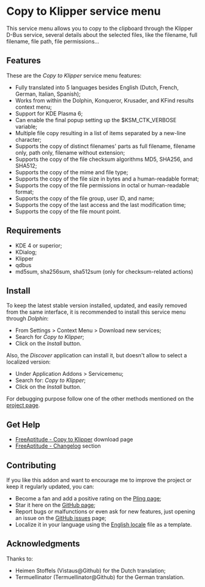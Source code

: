 # Copy to Klipper service menu

This service menu allows you to copy to the clipboard through the Klipper
D-Bus service, several details about the selected files, like the filename,
full filename, file path, file permissions...

## Features

These are the *Copy to Klipper* service menu features:

- Fully translated into 5 languages besides English
  (Dutch, French, German, Italian, Spanish);
- Works from within the Dolphin, Konqueror, Krusader, and KFind results context menu;
- Support for KDE Plasma 6;
- Can enable the final popup setting up the $KSM_CTK_VERBOSE variable;
- Multiple file copy resulting in a list of items separated by a new-line character;
- Supports the copy of distinct filenames' parts as full filename, filename only,
  path only, filename without extension;
- Supports the copy of the file checksum algorithms MD5, SHA256, and SHA512;
- Supports the copy of the mime and file type;
- Supports the copy of the file size in bytes and a human-readable format;
- Supports the copy of the file permissions in octal or human-readable format;
- Supports the copy of the file group, user ID, and name;
- Supports the copy of the last access and the last modification time;
- Supports the copy of the file mount point.

## Requirements

- KDE 4 or superior;
- KDialog;
- Klipper
- qdbus
- md5sum, sha256sum, sha512sum (only for checksum-related actions)

## Install

To keep the latest stable version installed, updated, and easily removed from the same interface,
it is recommended to install this service menu through *Dolphin*:

- From Settings > Context Menu > Download new services;
- Search for *Copy to Klipper*;
- Click on the *Install* button.

Also, the *Discover* application can install it, but doesn't allow to select a localized version:

- Under Application Addons > Servicemenu;
- Search for: *Copy to Klipper*;
- Click on the *Install* button.

For debugging purpose follow one of the other methods mentioned on the [project page][installation].

## Get Help

- [FreeAptitude - Copy to Klipper][download] download page
- [FreeAptitude - Changelog][changelog] section

## Contributing

If you like this addon and want to encourage me to improve the project or keep it
regularly updated, you can:

- Become a fan and add a positive rating on the [Pling page][pling];
- Star it here on the [GitHub page][github];
- Report bugs or malfunctions or even ask for new features, just opening an issue
  on the [GitHub issues][issues] page;
- Localize it in your language using the [English locale][locale] file as a template.

## Acknowledgments

Thanks to:
- Heimen Stoffels (Vistaus@Github) for the Dutch translation;
- Termuellinator (Termuellinator@Github) for the German translation.

[download]: https://freeaptitude.altervista.org/downloads/copy-to-klipper.html "Copy to Klipper download page on FreeAptitude"
[changelog]: https://freeaptitude.altervista.org/downloads/copy-to-klipper.html#changelog "Copy to Klipper changelog on FreeAptitude"
[installation]: https://freeaptitude.altervista.org/downloads/copy-to-klipper.html#installation "Copy to Klipper installation on FreeAptitude"
[pling]: https://pling.com/p/1585718/ "Copy to Klipper page on Pling"
[github]: https://github.com/fabiomux/kde-servicemenus "KDE ServiceMenus page on GitHub"
[issues]: https://github.com/fabiomux/kde-servicemenus/issues "KDE ServiceMenus issues page on GitHub"
[locale]: https://github.com/fabiomux/kde-servicemenus/blob/main/copy_to_klipper/locale/en.yaml "English localization file to use as template"
[contributing]: https://github.com/fabiomux/kde-servicemenus#contributing "How to contribute to the Copy to Klipper project"
[§]: # "Generated by servicemenu_generator"
